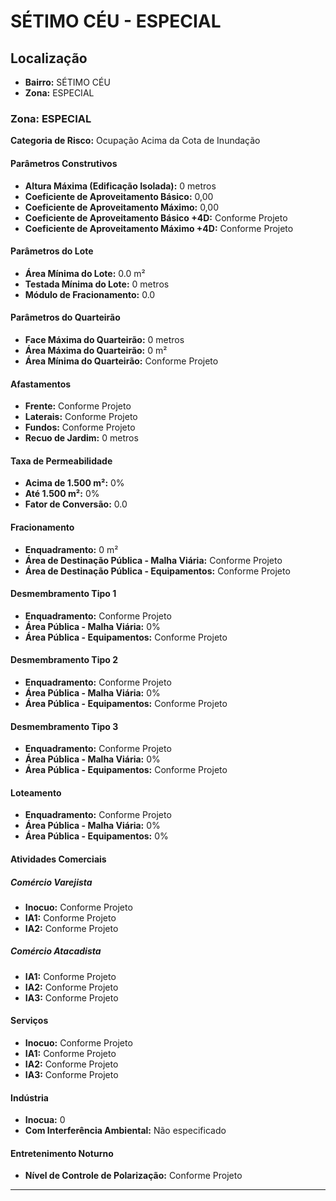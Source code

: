 # SÉTIMO CÉU - ESPECIAL

## Localização
- **Bairro:** SÉTIMO CÉU
- **Zona:** ESPECIAL

### Zona: ESPECIAL

**Categoria de Risco:** Ocupação Acima da Cota de Inundação

#### Parâmetros Construtivos

- **Altura Máxima (Edificação Isolada):** 0 metros
- **Coeficiente de Aproveitamento Básico:** 0,00
- **Coeficiente de Aproveitamento Máximo:** 0,00
- **Coeficiente de Aproveitamento Básico +4D:** Conforme Projeto
- **Coeficiente de Aproveitamento Máximo +4D:** Conforme Projeto

#### Parâmetros do Lote

- **Área Mínima do Lote:** 0.0 m²
- **Testada Mínima do Lote:** 0 metros
- **Módulo de Fracionamento:** 0.0

#### Parâmetros do Quarteirão

- **Face Máxima do Quarteirão:** 0 metros
- **Área Máxima do Quarteirão:** 0 m²
- **Área Mínima do Quarteirão:** Conforme Projeto

#### Afastamentos

- **Frente:** Conforme Projeto
- **Laterais:** Conforme Projeto
- **Fundos:** Conforme Projeto
- **Recuo de Jardim:** 0 metros

#### Taxa de Permeabilidade

- **Acima de 1.500 m²:** 0%
- **Até 1.500 m²:** 0%
- **Fator de Conversão:** 0.0

#### Fracionamento

- **Enquadramento:** 0 m²
- **Área de Destinação Pública - Malha Viária:** Conforme Projeto
- **Área de Destinação Pública - Equipamentos:** Conforme Projeto

#### Desmembramento Tipo 1

- **Enquadramento:** Conforme Projeto
- **Área Pública - Malha Viária:** 0%
- **Área Pública - Equipamentos:** Conforme Projeto

#### Desmembramento Tipo 2

- **Enquadramento:** Conforme Projeto
- **Área Pública - Malha Viária:** 0%
- **Área Pública - Equipamentos:** Conforme Projeto

#### Desmembramento Tipo 3

- **Enquadramento:** Conforme Projeto
- **Área Pública - Malha Viária:** 0%
- **Área Pública - Equipamentos:** Conforme Projeto

#### Loteamento

- **Enquadramento:** Conforme Projeto
- **Área Pública - Malha Viária:** 0%
- **Área Pública - Equipamentos:** 0%

#### Atividades Comerciais

##### Comércio Varejista
- **Inocuo:** Conforme Projeto
- **IA1:** Conforme Projeto
- **IA2:** Conforme Projeto

##### Comércio Atacadista
- **IA1:** Conforme Projeto
- **IA2:** Conforme Projeto
- **IA3:** Conforme Projeto

#### Serviços

- **Inocuo:** Conforme Projeto
- **IA1:** Conforme Projeto
- **IA2:** Conforme Projeto
- **IA3:** Conforme Projeto

#### Indústria

- **Inocua:** 0
- **Com Interferência Ambiental:** Não especificado

#### Entretenimento Noturno

- **Nível de Controle de Polarização:** Conforme Projeto

---
